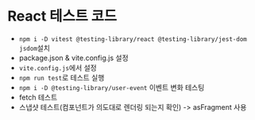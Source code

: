 # React 테스트 코드 <br/>

- `npm i -D vitest @testing-library/react @testing-library/jest-dom jsdom`설치<br/>
- package.json & vite.config.js 설정 <br/>
- `vite.config.js`에서 설정 <br/>
- `npm run test`로 테스트 실행<br/>
- `npm i -D @testing-library/user-event` 이벤트 변화 테스팅<br/>
- fetch 테스트<br/>
- 스냅샷 테스트(컴포넌트가 의도대로 렌더링 되는지 확인) -> asFragment 사용<br/>

